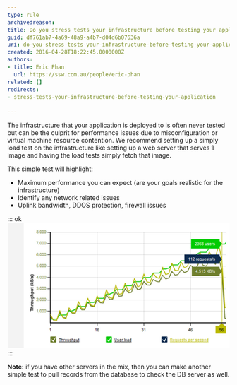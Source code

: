 ```yaml
---
type: rule
archivedreason: 
title: Do you stress tests your infrastructure before testing your application?
guid: df761ab7-4a69-48a9-a4b7-d04d6b07636a
uri: do-you-stress-tests-your-infrastructure-before-testing-your-application
created: 2016-04-28T18:22:45.0000000Z
authors:
- title: Eric Phan
  url: https://ssw.com.au/people/eric-phan
related: []
redirects:
- stress-tests-your-infrastructure-before-testing-your-application

---
```


The infrastructure that your application is deployed to is often never tested but can be the culprit for performance issues due to misconfiguration or virtual machine resource contention. We recommend setting up a simply load test on the infrastructure like setting up a web server that serves 1 image and having the load tests simply fetch that image.

This simple test will highlight:

<!--endintro-->

* Maximum performance you can expect (are your goals realistic for the infrastructure)
* Identify any network related issues
* Uplink bandwidth, DDOS protection, firewall issues



::: ok  
![Figure: Work out the maximum performance of the infrastructure before starting](infratests.jpg)  
:::

**Note:** if you have other servers in the mix, then you can make another simple test to pull records from the database to check the DB server as well.
